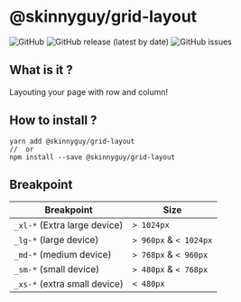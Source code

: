 # @skinnyguy/grid-layout

![GitHub](https://img.shields.io/github/license/skinnyguy/grid-layout)
![GitHub release (latest by date)](https://img.shields.io/github/v/release/skinnyguy/grid-layout)
![GitHub issues](https://img.shields.io/github/issues-raw/skinnyguy/grid-layout)

##  What is it ?

Layouting your page with row and column!

## How to install ?

```
yarn add @skinnyguy/grid-layout
//  or
npm install --save @skinnyguy/grid-layout
```

##  Breakpoint

| Breakpoint | Size |
---|---
| `_xl-*` (Extra large device) | `> 1024px` |
| `_lg-*` (large device) | `> 960px` & `< 1024px` |
| `_md-*` (medium device) | `> 768px` & `< 960px` |
| `_sm-*` (small device) | `> 480px` & `< 768px` |
| `_xs-*` (extra small device) | `< 480px` |
